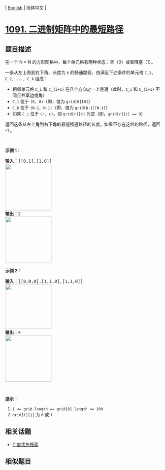 
| [English](README_EN.md) | 简体中文 |

# [1091. 二进制矩阵中的最短路径](https://leetcode-cn.com/problems/shortest-path-in-binary-matrix/)

## 题目描述

<p>在一个&nbsp;N &times;&nbsp;N 的方形网格中，每个单元格有两种状态：空（0）或者阻塞（1）。</p>

<p>一条从左上角到右下角、长度为 <code>k</code> 的畅通路径，由满足下述条件的单元格&nbsp;<code>C_1, C_2, ..., C_k</code>&nbsp;组成：</p>

<ul>
	<li>相邻单元格&nbsp;<code>C_i</code> 和&nbsp;<code>C_{i+1}</code>&nbsp;在八个方向之一上连通（此时，<code>C_i</code> 和&nbsp;<code>C_{i+1}</code>&nbsp;不同且共享边或角）</li>
	<li><code>C_1</code> 位于&nbsp;<code>(0, 0)</code>（即，值为&nbsp;<code>grid[0][0]</code>）</li>
	<li><code>C_k</code>&nbsp;位于&nbsp;<code>(N-1, N-1)</code>（即，值为&nbsp;<code>grid[N-1][N-1]</code>）</li>
	<li>如果 <code>C_i</code> 位于&nbsp;<code>(r, c)</code>，则 <code>grid[r][c]</code>&nbsp;为空（即，<code>grid[r][c] ==&nbsp;0</code>）</li>
</ul>

<p>返回这条从左上角到右下角的最短畅通路径的长度。如果不存在这样的路径，返回 -1 。</p>

<p>&nbsp;</p>

<p><strong>示例 1：</strong></p>

<pre><strong>输入：</strong>[[0,1],[1,0]]
<img alt="" src="https://assets.leetcode-cn.com/aliyun-lc-upload/uploads/2019/06/16/example1_1.png" style="height: 151px; width: 150px;">
<strong>输出：</strong>2
<img alt="" src="https://assets.leetcode-cn.com/aliyun-lc-upload/uploads/2019/06/16/example1_2.png" style="height: 151px; width: 150px;">
</pre>

<p><strong>示例 2：</strong></p>

<pre><strong>输入：</strong>[[0,0,0],[1,1,0],[1,1,0]]
<img alt="" src="https://assets.leetcode-cn.com/aliyun-lc-upload/uploads/2019/06/16/example2_1.png" style="height: 146px; width: 150px;">
<strong>输出：</strong>4
<img alt="" src="https://assets.leetcode-cn.com/aliyun-lc-upload/uploads/2019/06/16/example2_2.png" style="height: 151px; width: 150px;">
</pre>

<p>&nbsp;</p>

<p><strong>提示：</strong></p>

<ol>
	<li><code>1 &lt;= grid.length == grid[0].length &lt;= 100</code></li>
	<li><code>grid[i][j]</code> 为&nbsp;<code>0</code> 或&nbsp;<code>1</code></li>
</ol>


## 相关话题

- [广度优先搜索](https://leetcode-cn.com/tag/breadth-first-search)

## 相似题目


